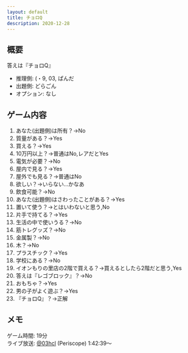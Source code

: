 ```yaml
---
layout: default
title: チョロQ
description: 2020-12-28
---
```


## 概要

答えは『チョロQ』

- 推理側: (・9, 03, ぱんだ
- 出題側: どらごん
- オプション: なし

## ゲーム内容

1. あなた(出題側)は所有？→No
2. 質量がある？→Yes
3. 買える？→Yes
4. 10万円以上？→普通はNo,レアだとYes
5. 電気が必要？→No
6. 屋内で見る？→Yes
7. 屋外でも見る？→普通はNo
8. 欲しい？→いらない…かなあ
9. 飲食可能？→No
10. あなた(出題側)はさわったことがある？→Yes
11. 置いて使う？→とはいわないと思う,No
12. 片手で持てる？→Yes
13. 生活の中で使いうる？→No
14. 筋トレグッズ？→No
15. 金属製？→No
16. 木？→No
17. プラスチック？→Yes
18. 学校にある？→No
19. イオンもりの里店の2階で買える？→買えるとしたら2階だと思う,Yes
20. 答えは『レゴブロック』？→No
21. おもちゃ？→Yes
22. 男の子がよく遊ぶ？→Yes
23. 『チョロQ』？→正解

## メモ

ゲーム時間: 19分  
ライブ放送: [@03hcl](https://www.periscope.tv/03hcl/1yNGaWlvEPdxj?t=1h42m39s) (Periscope) 1:42:39～
